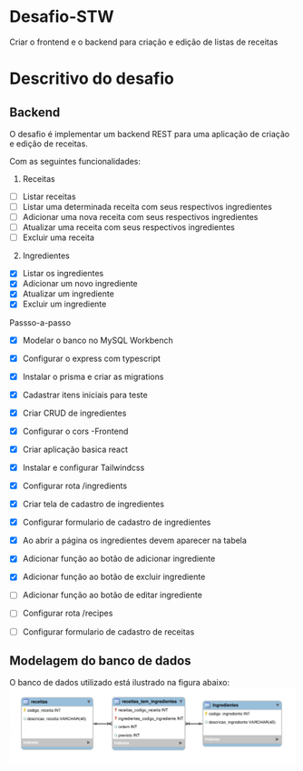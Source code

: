# Desafio-STW
Criar o frontend e o backend para criação e edição de listas de receitas

# Descritivo do desafio
## Backend
O desafio é implementar um backend REST para uma aplicação de criação e edição de receitas.

Com as seguintes funcionalidades:
1. Receitas
  - [ ] Listar receitas
  - [ ] Listar uma determinada receita com seus respectivos ingredientes
  - [ ] Adicionar uma nova receita com seus respectivos ingredientes
  - [ ] Atualizar uma receita com seus respectivos ingredientes
  - [ ] Excluir uma receita

2. Ingredientes
  - [x] Listar os ingredientes
  - [x] Adicionar um novo ingrediente
  - [x] Atualizar um ingrediente
  - [x] Excluir um ingrediente

Passso-a-passo
  - [x] Modelar o banco no MySQL Workbench
  - [x] Configurar o express com typescript
  - [x] Instalar o prisma e criar as migrations
  - [x] Cadastrar itens iniciais para teste
  - [x] Criar CRUD de ingredientes
  - [x] Configurar o cors
  -Frontend
  - [x] Criar aplicação basica react
  - [x] Instalar e configurar Tailwindcss

  - [x] Configurar rota /ingredients
  - [x] Criar tela de cadastro de ingredientes
  - [x] Configurar formulario de cadastro de ingredientes
  - [x] Ao abrir a página os ingredientes devem aparecer na tabela
  - [x] Adicionar função ao botão de adicionar ingrediente
  - [x] Adicionar função ao botão de excluir ingrediente
  - [ ] Adicionar função ao botão de editar ingrediente

  - [ ] Configurar rota /recipes
  - [ ] Configurar formulario de cadastro de receitas

  ## Modelagem do banco de dados

O banco de dados utilizado está ilustrado na figura abaixo:
  ![Planejamento do Banco](./imagens/planejamento_banco.png)